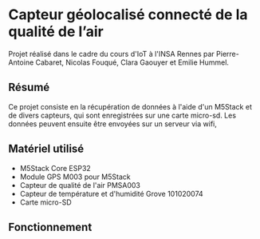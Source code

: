 # Capteur géolocalisé connecté de la qualité de l’air

Projet réalisé dans le cadre du cours d'IoT à l'INSA Rennes par Pierre-Antoine Cabaret, Nicolas Fouqué, Clara Gaouyer et Emilie Hummel.

## Résumé

Ce projet consiste en la récupération de données à l'aide d'un M5Stack et de divers capteurs, qui sont enregistrées sur une carte micro-sd.
Les données peuvent ensuite être envoyées sur un serveur via wifi, 

## Matériel utilisé

- M5Stack Core ESP32
- Module GPS M003 pour M5Stack
- Capteur de qualité de l'air PMSA003
- Capteur de température et d'humidité Grove 101020074
- Carte micro-SD

## Fonctionnement


 